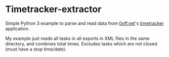Timetracker-extractor
===
Simple Python 3 example to parse and read data from [0xff.net](0xff.net)'s [timetracker](http://0xff.net/site/index.php/timetracker/info/) application.

My example just reads all tasks in all exports in XML files in the same directory, and combines total times. Excludes tasks which are not closed (must have a stop time/date).

